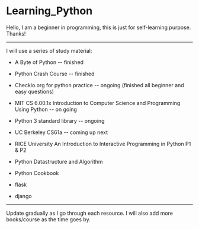 # Learning_Python

Hello, I am a beginner in programming, this is just for self-learning purpose.
Thanks!

---
I will use a series of study material:

* A Byte of Python -- finished
* Python Crash Course -- finished
* Checkio.org for python practice -- ongoing (finished all beginner and easy questions)
* MIT CS 6.00.1x Introduction to Computer Science and Programming Using Python -- on going
* Python 3 standard library -- ongoing
* UC Berkeley CS61a -- coming up next
* RICE University An Introduction to Interactive Programming in Python P1 & P2
* Python Datastructure and Algorithm
* Python Cookbook

* flask
* django



---
Update gradually as I go through each resource.
I will also add more books/course as the time goes by.
